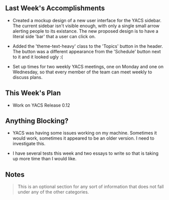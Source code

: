 ## Last Week's Accomplishments

- Created a mockup design of a new user interface for the YACS sidebar. The current sidebar isn't visible enough, with only a single small arrow alerting people to its existance. The new proposed design is to have a literal side 'bar' that a user can click on.

- Added the 'theme-text-heavy' class to the 'Topics' button in the header. The button was a different appearance from the 'Schedule' button next to it and it looked ugly :(

- Set up times for two weekly YACS meetings, one on Monday and one on Wednesday, so that every member of the team can meet weekly to discuss plans.

## This Week's Plan

- Work on YACS Release 0.12

## Anything Blocking?

- YACS was having some issues working on my machine. Sometimes it would work, sometimes it appeared to be an older version. I need to investigate this.

- I have several tests this week and two essays to write so that is taking up more time than I would like.

## Notes

> This is an optional section for any sort of information that does not fall under any of the other categories.
